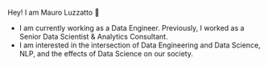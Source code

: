 
Hey! I am Mauro Luzzatto 👋

- I am currently working as a Data Engineer. Previously, I worked as a Senior Data Scientist & Analytics Consultant. 
- I am interested in the intersection of Data Engineering and Data Science, NLP, and the effects of Data Science on our society.
